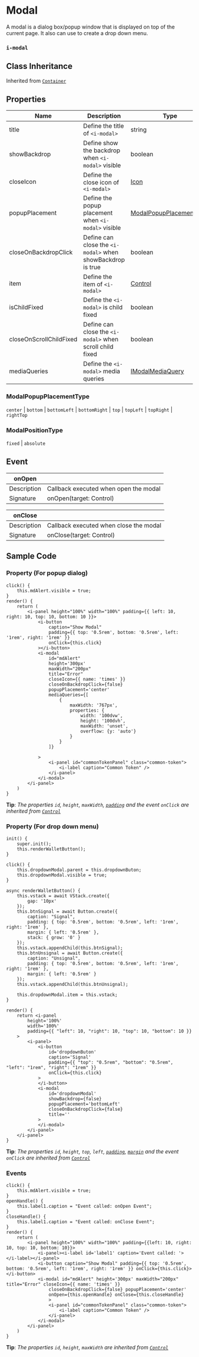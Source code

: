 # Modal

A modal is a dialog box/popup window that is displayed on top of the current page. It also can use to create a drop down menu.

### `i-modal`

## Class Inheritance
Inherited from [`Container`](../container/README.md)

## Properties
| Name                    | Description                                                | Type                                                                     | Default  |
| ----------------------- | ---------------------------------------------------------- | ------------------------------------------------------------------------ | -------- |
| title                   | Define the title of `<i-modal>`                            | string                                                                   |          |
| showBackdrop            | Define show the backdrop when `<i-modal>` visible          | boolean                                                                  | true     |
| closeIcon               | Define the close icon of `<i-modal>`                       | [Icon](../customDataType/README.md#icon)                         |          |
| popupPlacement          | Define the popup placement when `<i-modal>` visible        | [ModalPopupPlacementType](#modalpopupplacementtype)                      | `center` |
| closeOnBackdropClick    | Define can close the `<i-modal>` when showBackdrop is true | boolean                                                                  | true     |
| item                    | Define the item of `<i-modal>`                             | [Control](../Control/README.md#properties)                                  |          |
| isChildFixed            | Define the `<i-modal>` is child fixed                      | boolean                                                                  | false    |
| closeOnScrollChildFixed | Define can close the `<i-modal>` when scroll child fixed   | boolean                                                                  | false    |
| mediaQueries            | Define the `<i-modal>` media queries                       | [IModalMediaQuery](../customDataType/README.md#imodalmediaquery) |          |

### ModalPopupPlacementType
`center` \| `bottom` \| `bottomLeft` \| `bottomRight` \| `top` \| `topLeft` \| `topRight` \| `rightTop`

### ModalPositionType
`fixed` \| `absolute`

## Event
| **onOpen**|                                                     |
| -------------- | ---------------------------------------------- |
| Description    | Callback executed when open the modal          |
| Signature      | onOpen(target: Control)                        |

| **onClose**|                                                    |
| -------------- | ---------------------------------------------- |
| Description    | Callback executed when close the modal         |
| Signature      | onClose(target: Control)                       |

## Sample Code

### Property (For popup dialog)
```typescript(samples/i-modal_1.tsx)
click() {
    this.mdAlert.visible = true;
}
render() {
    return (
        <i-panel height="100%" width="100%" padding={{ left: 10, right: 10, top: 10, bottom: 10 }}>
            <i-button
                caption="Show Modal"
                padding={{ top: '0.5rem', bottom: '0.5rem', left: '1rem', right: '1rem' }}
                onClick={this.click}
            ></i-button>
            <i-modal
                id="mdAlert"
                height='300px'
                maxWidth="200px"
                title="Error"
                closeIcon={{ name: 'times' }}
                closeOnBackdropClick={false}
                popupPlacement='center'
                mediaQueries={[
                    {
                        maxWidth: '767px',
                        properties: {
                            width: '100dvw',
                            height: '100dvh',
                            maxWidth: 'unset',
                            overflow: {y: 'auto'}
                        }
                    }
                ]}

            >
                <i-panel id="commonTokenPanel" class="common-token">
                    <i-label caption="Common Token" />
                </i-panel>
            </i-modal>
        </i-panel>
    )
}
```
**Tip**: _The properties `id`, `height`, `maxWidth`, [`padding`](../customDataType/README.md#ispace) and the event `onClick` are inherited from [`Control`](../Control/README.md)_

### Property (For drop down menu)
```typescript(samples/i-modal_2.tsx)
init() {
    super.init();
    this.renderWalletButton();
}

click() {
    this.dropdownModal.parent = this.dropdownButon;
    this.dropdownModal.visible = true;
}

async renderWalletButton() {
    this.vstack = await VStack.create({
        gap: '10px'
    });
    this.btnSignal = await Button.create({
        caption: "Signal",
        padding: { top: '0.5rem', bottom: '0.5rem', left: '1rem', right: '1rem' },
        margin: { left: '0.5rem' },
        stack: { grow: '0' }
    });
    this.vstack.appendChild(this.btnSignal);
    this.btnUnsignal = await Button.create({
        caption: "Unsignal",
        padding: { top: '0.5rem', bottom: '0.5rem', left: '1rem', right: '1rem' },
        margin: { left: '0.5rem' }
    });
    this.vstack.appendChild(this.btnUnsignal);

    this.dropdownModal.item = this.vstack;
}

render() {
    return <i-panel
        height='100%'
        width='100%'
        padding={{ "left": 10, "right": 10, "top": 10, "bottom": 10 }}
    >
        <i-panel>
            <i-button
                id='dropdownButon'
                caption='Signal'
                padding={{ "top": "0.5rem", "bottom": "0.5rem", "left": "1rem", "right": "1rem" }}
                onClick={this.click}
            >
            </i-button>
            <i-modal
                id='dropdownModal'
                showBackdrop={false}
                popupPlacement='bottomLeft'
                closeOnBackdropClick={false}
                title=''
            >
            </i-modal>
        </i-panel>
    </i-panel>
}
```
**Tip**: _The properties `id`, `height`, `top`, `left`, [`padding`](../customDataType/README.md#ispace), [`margin`](../customDataType/README.md#ispace) and the event `onClick` are inherited from [`Control`](components/Control/README.md)_

### Events
```typescript(samples/i-modal_3.tsx)
click() {
    this.mdAlert.visible = true;
}
openHandle() {
    this.label1.caption = "Event called: onOpen Event";
}
closeHandle() {
    this.label1.caption = "Event called: onClose Event";
}
render() {
    return (
        <i-panel height="100%" width="100%" padding={{left: 10, right: 10, top: 10, bottom: 10}}>
            <i-panel><i-label id='label1' caption='Event called: '></i-label></i-panel>
            <i-button caption="Show Modal" padding={{ top: '0.5rem', bottom: '0.5rem', left: '1rem', right: '1rem' }} onClick={this.click}></i-button>
            <i-modal id="mdAlert" height='300px' maxWidth="200px" title="Error" closeIcon={{ name: 'times' }} 
                closeOnBackdropClick={false} popupPlacement='center'
                onOpen={this.openHandle} onClose={this.closeHandle}
                >
                <i-panel id="commonTokenPanel" class="common-token">
                    <i-label caption="Common Token" />
                </i-panel>
            </i-modal>
        </i-panel>
    )
}
```
**Tip**: _The properties `id`, `height`, `maxWidth` are inherited from [`Control`](components/Control/README.md)_